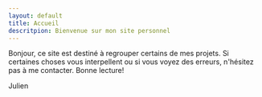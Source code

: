 ```yaml
---
layout: default
title: Accueil
descritpion: Bienvenue sur mon site personnel
---
```

Bonjour,
ce site est destiné à regrouper certains de mes projets. Si certaines choses vous interpellent ou si vous voyez des erreurs, n'hésitez pas à me contacter. Bonne lecture!

Julien

